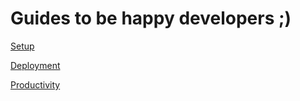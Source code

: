 Guides to be happy developers ;)
======

[Setup](/setup)

[Deployment](/deployment)

[Productivity](/productivity)
